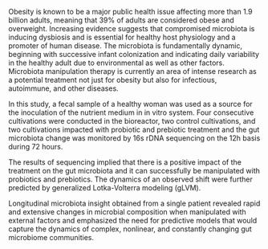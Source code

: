 Obesity is known to be a major public health issue affecting more than 1.9 billion adults, meaning that 39% of adults are considered obese and overweight. 
Increasing evidence suggests that compromised microbiota is inducing dysbiosis and is essential for healthy host physiology and a promoter of human disease. 
The microbiota is fundamentally dynamic, beginning with successive infant colonization and indicating daily variability in the healthy adult due to environmental 
as well as other factors. Microbiota manipulation therapy is currently an area of intense research as a potential treatment not just for obesity but also for 
infectious, autoimmune, and other diseases. 

In this study, a fecal sample of a healthy woman was used as a source for the inoculation of the nutrient medium in in vitro system. 
Four consecutive cultivations were conducted in the bioreactor, two control cultivations, and two cultivations impacted with probiotic and prebiotic treatment 
and the gut microbiota change was monitored by 16s rDNA sequencing on the 12h basis during 72 hours. 

The results of sequencing implied that there is a positive impact of the treatment on the gut microbiota and it can successfully be manipulated with probiotics and prebiotics. 
The dynamics of an observed shift were further predicted by generalized Lotka-Volterra modeling (gLVM). 

Longitudinal microbiota insight obtained from a single patient revealed rapid and extensive changes in microbial composition when manipulated with 
external factors and emphasized the need for predictive models that would capture the dynamics of complex, nonlinear, 
and constantly changing gut microbiome communities. 
